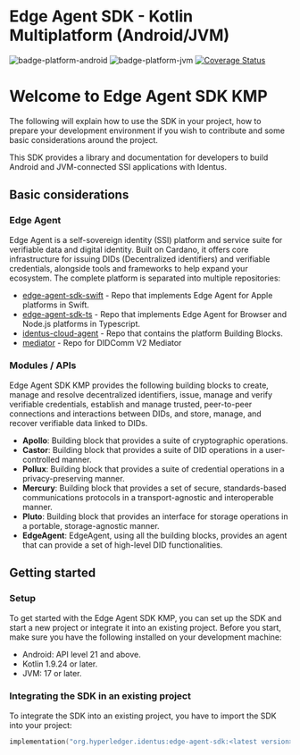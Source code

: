 # Edge Agent SDK - Kotlin Multiplatform (Android/JVM)

![badge-platform-android]
![badge-platform-jvm]
[![Coverage Status](https://coveralls.io/repos/github/input-output-hk/atala-prism-wallet-sdk-kmm/badge.svg?branch=main)](https://coveralls.io/github/input-output-hk/atala-prism-wallet-sdk-kmm?branch=main)

# Welcome to Edge Agent SDK KMP

The following will explain how to use the SDK in your project, how to prepare your development environment if you wish to contribute and some basic considerations around the project.

This SDK provides a library and documentation for developers to build Android and JVM-connected SSI applications with Identus.

## Basic considerations

### Edge Agent

Edge Agent is a self-sovereign identity (SSI) platform and service suite for verifiable data and digital identity. Built on Cardano, it offers core infrastructure for issuing DIDs (Decentralized identifiers) and verifiable credentials, alongside tools and frameworks to help expand your ecosystem.
The complete platform is separated into multiple repositories:

* [edge-agent-sdk-swift](https://github.com/input-output-hk/atala-prism-wallet-sdk-swift) - Repo that implements Edge Agent for Apple platforms in Swift.
* [edge-agent-sdk-ts](https://github.com/input-output-hk/atala-prism-wallet-sdk-ts) - Repo that implements Edge Agent for Browser and Node.js platforms in Typescript.
* [identus-cloud-agent](https://github.com/hyperledger/identus-cloud-agent) - Repo that contains the platform Building Blocks.
* [mediator](https://github.com/input-output-hk/atala-prism-mediator) - Repo for DIDComm V2 Mediator

### Modules / APIs

Edge Agent SDK KMP provides the following building blocks to create, manage and resolve decentralized identifiers, issue, manage and verify verifiable credentials, establish and manage trusted, peer-to-peer connections and interactions between DIDs, and store, manage, and recover verifiable data linked to DIDs.

* __Apollo__: Building block that provides a suite of cryptographic operations.
* __Castor__: Building block that provides a suite of DID operations in a user-controlled manner.
* __Pollux__: Building block that provides a suite of credential operations in a privacy-preserving manner.
* __Mercury__: Building block that provides a set of secure, standards-based communications protocols in a transport-agnostic and interoperable manner.
* __Pluto__: Building block that provides an interface for storage operations in a portable, storage-agnostic manner.
* __EdgeAgent__: EdgeAgent, using all the building blocks, provides an agent that can provide a set of high-level DID functionalities.

## Getting started

### Setup

To get started with the Edge Agent SDK KMP, you can set up the SDK and start a new project or integrate it into an existing project. Before you start, make sure you have the following installed on your development machine:

- Android: API level 21 and above.
- Kotlin 1.9.24 or later.
- JVM: 17 or later.

### Integrating the SDK in an existing project

To integrate the SDK into an existing project, you have to import the SDK into your project:

```kotlin
implementation("org.hyperledger.identus:edge-agent-sdk:<latest version>")
```

<!-- TAG_PLATFORMS -->
[badge-platform-android]: http://img.shields.io/badge/-android-6EDB8D.svg?style=flat
[badge-platform-jvm]: http://img.shields.io/badge/-jvm-DB413D.svg?style=flat
